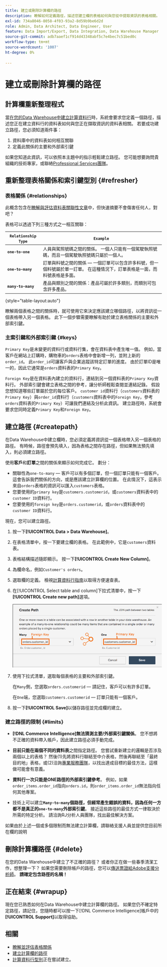 ```yaml
---
title: 建立或刪除計算欄的路徑
description: 瞭解如何定義路徑，描述您建立欄的表格如何與您從中提取資訊的表格相關。
exl-id: 734a8046-8058-4f03-93a2-8d59b9be6d2d
role: Admin, Data Architect, Data Engineer, User
feature: Data Import/Export, Data Integration, Data Warehouse Manager
source-git-commit: adb7aaef1cf914d43348abf5c7e4bec7c51bed0c
workflow-type: tm+mt
source-wordcount: '1007'
ht-degree: 0%

---
```


# 建立或刪除計算欄的路徑

## 計算欄重新整理程式

當[在您的Data Warehouse中建立計算資料行](../data-warehouse-mgr/creating-calculated-columns.md)時，系統會要求您定義一個路徑，描述您正在建立資料行的資料表如何與您正在擷取資訊的資料表相關。 若要成功建立路徑，您必須知道兩件事：

1. 資料庫中的資料表如何相互關聯
1. 定義此關係的主要和外部索引鍵

如果您知道此資訊，可以依照本主題中的指示輕鬆建立路徑。 您可能想要詢問貴組織的技術專家，或聯絡[Professional Services團隊](https://experienceleague.adobe.com/docs/commerce-knowledge-base/kb/troubleshooting/miscellaneous/mbi-service-policies.html)。

## 重新整理表格關係和索引鍵型別 {#refresher}

### 表格關係 {#relationships}

此概念包含在[瞭解與評估資料表關聯性文章](../../data-analyst/data-warehouse-mgr/table-relationships.md)中，但快速摘要不會傷害任何人，對吧？

表格可以透過下列三種方式之一相互關聯：

| **`Relationship Type`** | **`Example`** |
|-----|-----|
| **`one-to-one`** | 人員與駕照號碼之間的關係。 一個人只能有一個駕駛執照號碼，而且一個駕駛執照號碼只屬於一個人。 |
| **`one-to-many`** | 訂單與料號之間的關係 — 一個訂單可以包含許多料號，但一個料號屬於單一訂單。 在這種情況下，訂單表格是一面，而料號表格是多面。 |
| **`many-to-many`** | 產品與類別之間的關係：產品可屬於許多類別，而類別可包含許多產品。 |

{style="table-layout:auto"}

瞭解兩個表格之間的關係時，就可使用它來決定應該建立哪個路徑，以將資訊從一個表格帶入另一個表格。 此下一個步驟需要瞭解有助於建立表格關係的主要和外部索引鍵。

### 主索引鍵和外部索引鍵 {#keys}

`Primary Key`是未變更的資料行或資料行集，會在資料表中產生唯一值。 例如，當客戶在網站上訂購時，購物車的`orders`表格中會新增一列，並附上新的`order_id`。 此`order_id`可讓客戶與企業追蹤該特定訂單的進度。 由於訂單ID是唯一的，因此它通常是`orders`資料表的`Primary Key`。

`Foreign Key`是在資料表內建立的資料行，連結到另一個資料表的`Primary Key`資料行。 外部索引鍵會建立表格之間的參考，讓分析師輕鬆查閱並連結記錄。 假設您想知道哪些訂單屬於您的每位客戶。 `customer id`資料行（`customers`資料表的`Primary Key`）與`order_id`資料行（`customers`資料表中的`Foreign Key`，參考`orders`資料表的`Primary Key`）可讓我們連結及分析此資訊。 建立路徑時，系統會要求您同時定義`Primary Key`和`Foreign Key`。

## 建立路徑 {#createpath}

在Data Warehouse中建立欄時，您必須定義將資訊從一個表格帶入另一個表格的路徑。 有時候，路徑會預先填入，因為表格之間存在路徑，但如果無法預先填入，則必須建立路徑。

使用&#x200B;**客戶**&#x200B;和&#x200B;**訂單**&#x200B;之間的關係來顯示如何完成它。 劃分：

* 關聯性為`one-to-many` — 客戶可以有多個訂單，但一個訂單只能有一個客戶。 這會告訴我們關係的方向，或是應該建立計算欄的位置。 在此情況下，這表示來自`orders`表格的資訊可以匯入`customers`表格。
* 您要使用的`primary key`是`customers.customerid`，或`customers`資料表中的`customer ID`資料行。
* 您要使用的`foreign key`是`orders.customerid`，或`orders`資料表中的`customer ID`資料行。

現在，您可以建立路徑。

1. 按一下&#x200B;**[!UICONTROL Data > Data Warehouse]**。
1. 在表格清單中，按一下要建立欄的表格。 在此範例中，它是`customers`資料表。
1. 表格結構描述隨即顯示。 按一下&#x200B;**[!UICONTROL Create New Column]**。
1. 為欄命名，例如`Customer's orders`。
1. 選取欄的定義。 檢視[計算資料行指南](../data-warehouse-mgr/creating-calculated-columns.md)以取得方便速查表。
1. 在[!UICONTROL Select table and column]下拉式清單中，按一下&#x200B;**[!UICONTROL Create new path]**&#x200B;選項。

   ![建立計算資料行的路徑模式](../../assets/Creating_Paths_modal.png)

1. 使用下拉式清單，選取每個表格的主要和外部索引鍵。

   在`Many`側，您選取`orders.customerid` — 請記住，客戶可以有許多訂單。

   在`One`端，您選取`customers.customerid` — 訂單只能有一個客戶。

1. 按一下&#x200B;**[!UICONTROL Save]**&#x200B;以儲存路徑並完成欄的建立。

### 建立路徑的限制 {#limits}

* **[!DNL Commerce Intelligence]無法猜測主要/外部索引鍵關係**。 您不想將不正確的資料帶入帳戶，因此建立路徑必須手動完成。

* **目前只能在兩個不同的資料表**&#x200B;之間指定路徑。 您嘗試重新建立的邏輯是否涉及兩個以上的表格？ 然後(1)先將資料行聯結至中介表格，然後再聯結至「最終目的地」表格，或(2)洽詢[專業服務團隊](https://experienceleague.adobe.com/docs/commerce-knowledge-base/kb/troubleshooting/miscellaneous/mbi-service-policies.html)，以找出達成目標的最佳方法，這樣做可能會有意義。

* **資料行一次只能是ONE路徑的外部索引鍵參考**。 例如，如果`order_items.order_id`指向`orders.id`，則`order_items.order_id`無法指向任何其他專案。

* 技術上可以建立&#x200B;**`Many-to-many`個路徑，但經常產生錯誤的資料，因為任何一方都不是真正的`one-to-many`外部索引鍵**。 接近這些路徑的最佳方式一律取決於所需的特定分析。 請洽詢RJ分析人員團隊，找出最佳解決方案。

如果由於上述一個或多個限制而無法建立計算欄，請聯絡支援人員並提供您目前所在欄的說明

## 刪除計算欄路徑 {#delete}

在您的Data Warehouse中建立了不正確的路徑？ 或者你正在做一些春季清潔工作，想整理一下？ 如果您需要刪除帳戶的路徑，您可以[傳送票證給Adobe支援分析師](../../guide-overview.md#Submitting-a-Support-Ticket)。 **請確定包含路徑的名稱！**

## 正在結束 {#wrapup}

現在您已熟悉如何在Data Warehouse中建立計算欄的路徑。 如果您仍不確定特定路徑，請記住，您隨時都可以按一下[!DNL Commerce Intelligence]帳戶中的&#x200B;**[!UICONTROL Support]**&#x200B;以取得協助。

## 相關

* [瞭解並評估表格關係](../data-warehouse-mgr/table-relationships.md)
* [建立計算欄的路徑](../data-warehouse-mgr/create-paths-calc-columns.md)
* [計算資料行型別](../data-warehouse-mgr/calc-column-types.md)正在嘗試建立。
